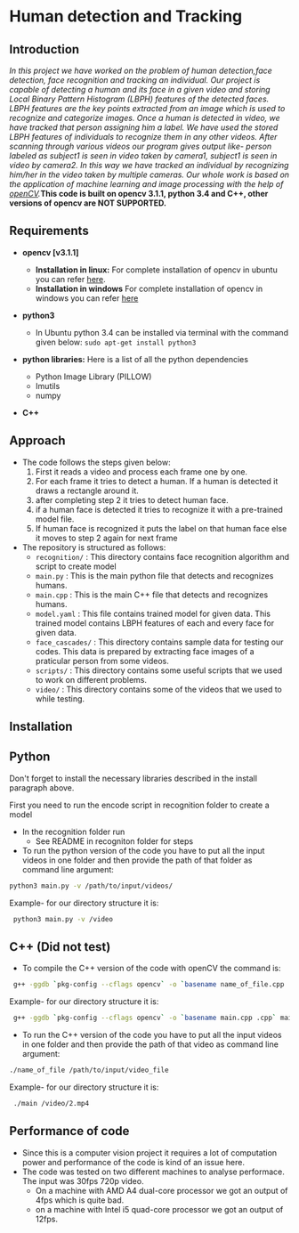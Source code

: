 # Human detection and Tracking

## Introduction
_In this project we have worked on the problem of human detection,face detection, face recognition and tracking an individual. Our project is capable of detecting a human and its face in a given video and storing Local Binary Pattern Histogram (LBPH) features of the detected faces. LBPH features are the key points extracted from an image which is used to recognize and categorize images. Once a human is detected in video, we have tracked that person assigning him a label. We have used the stored LBPH features of individuals to recognize them in any other videos. After scanning through various videos our program gives output like- person labeled as subject1 is seen in video taken by camera1, subject1 is seen in video by camera2. In this way we have tracked an individual by recognizing him/her in the video taken by multiple cameras. Our whole work is based on the application of machine learning and image processing with the help of [openCV](http://opencv.org)._**This code is built on opencv 3.1.1, python 3.4 and C++, other versions of opencv are NOT SUPPORTED.**
## Requirements
* **opencv [v3.1.1]**
	* **Installation in linux:**
			For complete installation of opencv in ubuntu you can refer [here](http://www.pyimagesearch.com/2015/06/22/install-opencv-3-0-and-python-2-7-on-ubuntu/).
	* **Installation in windows**
			For complete installation of opencv in windows you can refer [here](https://putuyuwono.wordpress.com/2015/04/23/building-and-installing-opencv-3-0-on-windows-7-64-bit/)
* **python3**
	* In Ubuntu python 3.4 can be installed via terminal with the command given below:
		`sudo apt-get install python3`
* **python libraries:**
	Here is a list of all the python dependencies 
	* Python Image Library (PILLOW)
	* Imutils
	* numpy

* **C++**

## Approach
* The code follows the steps given below:
	1. First it reads a video and process each frame one by one.
	2. For each frame it tries to detect a human. If a human is detected it draws a rectangle around it.
	3. after completing step 2 it tries to detect human face.
	4. if a human face is detected it tries to recognize it with a pre-trained model file.
	5. If human face is recognized it puts the label on that human face else it moves to step 2 again for next frame 
* The repository is structured as follows:
	* `recognition/` : This directory contains face recognition algorithm and script to create model
	* `main.py` : This is the main python file that detects and recognizes humans.
	* `main.cpp` : This is the main C++ file that detects and recognizes humans.
	* `model.yaml` : This file contains trained model for given data. This trained model contains LBPH features of each and every face for given data.
	* `face_cascades/` : This directory contains sample data for testing our codes. This data is prepared by extracting face images of a praticular person from some videos.
	* `scripts/` : This directory contains some useful scripts that we used to work on different problems.
	* `video/` : This directory contains some of the videos that we used to while testing.

## Installation 

## Python
Don't forget to install the necessary libraries described in the install paragraph above.

First you need to run the encode script in recognition folder to create a model
* In the recognition folder run 
	* See README in recogniton folder for steps 
* To run the python version of the code you have to put all the input videos in one folder and then provide the path of that folder as command line argument:
```sh
python3 main.py -v /path/to/input/videos/  
```
Example- for our directory structure it is: 
```sh
 python3 main.py -v /video 
```

## C++ (Did not test)
* To compile the C++ version of the code with openCV the command is:
```sh
 g++ -ggdb `pkg-config --cflags opencv` -o `basename name_of_file.cpp .cpp` name_of_file.cpp `pkg-config --libs opencv` 
```
Example- for our directory structure it is: 
```sh
 g++ -ggdb `pkg-config --cflags opencv` -o `basename main.cpp .cpp` main.cpp `pkg-config --libs opencv` 
```  
* To run the C++ version of the code you have to put all the input videos in one folder and then provide the path of that video as command line argument:
```sh
./name_of_file /path/to/input/video_file 
```  
Example- for our directory structure it is: 
```sh
 ./main /video/2.mp4
```

## Performance of code
* Since this is a computer vision project it requires a lot of computation power and performance of the code is kind of an issue here.
* The code was tested on two different machines to analyse performace. The input was 30fps 720p video.
	* On a machine with AMD A4 dual-core processor we got an output of 4fps which is quite bad.
	* on a machine with Intel i5 quad-core processor we got an output of 12fps.
